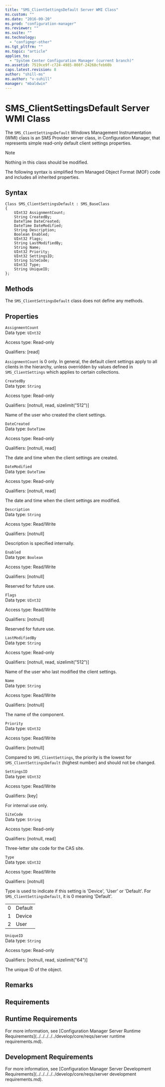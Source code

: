 ```yaml
---
title: "SMS_ClientSettingsDefault Server WMI Class"
ms.custom: ""
ms.date: "2016-09-20"
ms.prod: "configuration-manager"
ms.reviewer: ""
ms.suite: ""
ms.technology: 
  - "configmgr-other"
ms.tgt_pltfrm: ""
ms.topic: "article"
applies_to: 
  - "System Center Configuration Manager (current branch)"
ms.assetid: 7519ce9f-c724-4985-808f-24268cfeb60b
caps.latest.revision: 8
author: "shill-ms"
ms.author: "v-suhill"
manager: "mbaldwin"
---
```

# SMS_ClientSettingsDefault Server WMI Class
The `SMS_ClientSettingsDefault` Windows Management Instrumentation (WMI) class is an SMS Provider server class, in Configuration Manager, that represents simple read-only default client settings properties.  
  
> [!NOTE]
>  Nothing in this class should be modified.  
  
 The following syntax is simplified from Managed Object Format (MOF) code and includes all inherited properties.  
  
## Syntax  
  
```  
Class SMS_ClientSettingsDefault : SMS_BaseClass  
{  
    UInt32 AssignmentCount;  
    String CreatedBy;  
    DateTime DateCreated;  
    DateTime DateModified;  
    String Description;  
    Boolean Enabled;  
    UInt32 Flags;  
    String LastModifiedBy;  
    String Name;  
    UInt32 Priority;  
    UInt32 SettingsID;  
    String SiteCode;  
    UInt32 Type;  
    String UniqueID;  
};  
```  
  
## Methods  
 The `SMS_ClientSettingsDefault` class does not define any methods.  
  
## Properties  
 `AssignmentCount`  
 Data type: `UInt32`  
  
 Access type: Read-only  
  
 Qualifiers: [read]  
  
 `AssignmentCount` is 0 only. In general, the default client settings apply to all clients in the hierarchy, unless overridden by values defined in `SMS_ClientSettings` which applies to certain collections.  
  
 `CreatedBy`  
 Data type: `String`  
  
 Access type: Read-only  
  
 Qualifiers: [notnull, read, sizelimit("512")]  
  
 Name of the user who created the client settings.  
  
 `DateCreated`  
 Data type: `DateTime`  
  
 Access type: Read-only  
  
 Qualifiers: [notnull, read]  
  
 The date and time when the client settings are created.  
  
 `DateModified`  
 Data type: `DateTime`  
  
 Access type: Read-only  
  
 Qualifiers: [notnull, read]  
  
 The date and time when the client settings are modified.  
  
 `Description`  
 Data type: `String`  
  
 Access type: Read/Write  
  
 Qualifiers: [notnull]  
  
 Description is specified internally.  
  
 `Enabled`  
 Data type: `Boolean`  
  
 Access type: Read/Write  
  
 Qualifiers: [notnull]  
  
 Reserved for future use.  
  
 `Flags`  
 Data type: `UInt32`  
  
 Access type: Read/Write  
  
 Qualifiers: [notnull]  
  
 Reserved for future use.  
  
 `LastModifiedBy`  
 Data type: `String`  
  
 Access type: Read-only  
  
 Qualifiers: [notnull, read, sizelimit("512")]  
  
 Name of the user who last modified the client settings.  
  
 `Name`  
 Data type: `String`  
  
 Access type: Read/Write  
  
 Qualifiers: [notnull]  
  
 The name of the component.  
  
 `Priority`  
 Data type: `UInt32`  
  
 Access type: Read/Write  
  
 Qualifiers: [notnull]  
  
 Compared to `SMS_ClientSettings`, the priority is the lowest for `SMS_ClientSettingsDefault` (highest number) and should not be changed.  
  
 `SettingsID`  
 Data type: `UInt32`  
  
 Access type: Read/Write  
  
 Qualifiers: [key]  
  
 For internal use only.  
  
 `SiteCode`  
 Data type: `String`  
  
 Access type: Read-only  
  
 Qualifiers: [notnull, read]  
  
 Three-letter site code for the CAS site.  
  
 `Type`  
 Data type: `UInt32`  
  
 Access type: Read/Write  
  
 Qualifiers: [notnull]  
  
 Type is used to indicate if this setting is 'Device', 'User' or 'Default'. For `SMS_ClientSettingsDefault`, it is 0 meaning 'Default'.  
  
|||  
|-|-|  
|0|Default|  
|1|Device|  
|2|User|  
  
 `UniqueID`  
 Data type: `String`  
  
 Access type: Read-only  
  
 Qualifiers: [notnull, read, sizelimit("64")]  
  
 The unique ID of the object.  
  
## Remarks  
  
## Requirements  
  
## Runtime Requirements  
 For more information, see [Configuration Manager Server Runtime Requirements](../../../../../develop/core/reqs/server runtime requirements.md).  
  
## Development Requirements  
 For more information, see [Configuration Manager Server Development Requirements](../../../../../develop/core/reqs/server development requirements.md).